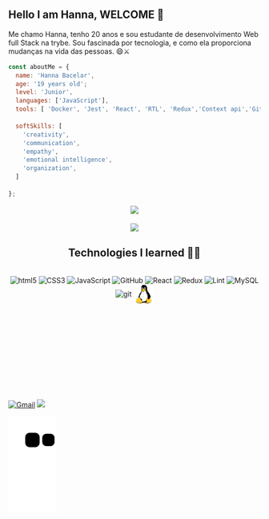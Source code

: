
## Hello I am Hanna, WELCOME 👋 
 Me chamo Hanna, tenho 20 anos e sou estudante de desenvolvimento Web full Stack na trybe. Sou fascinada por  tecnologia, e como ela proporciona mudanças na vida das pessoas. 😄⚔️


```JavaScript
const aboutMe = {
  name: 'Hanna Bacelar',
  age: '19 years old';
  level: 'Junior',
  languages: ['JavaScript'],
  tools: [ 'Docker', 'Jest', 'React', 'RTL', 'Redux','Context api','Git', 'HTML 5', 'CSS 3',],
  
  softSkills: [
    'creativity',
    'communication',
    'empathy',
    'emotional intelligence',
    'organization',
  ]
  
};
```
<div align="center">
<a href="https://github.com/anuraghazra/github-readme-stats">
  <img align="center" width="500px" src="https://github-readme-stats.vercel.app/api?username=HannaBacelar&count_private=true&show_icons=true&theme=material-palenight" />
</a>
</br>
</br>
<a href="https://github.com/anuraghazra/github-readme-stats">
  <img align="center" width="500px" src="https://github-readme-stats.vercel.app/api/top-langs/?username=HannaBacelar&layout=compact&theme=material-palenight" />
</a>


  
## Technologies I learned 👨‍💻
<div style="display: inline-block"><br/>
<img alt="html5"src="https://img.shields.io/badge/HTML5-E34F26?style=for-the-badge&logo=html5&logoColor=white">
<img alt="CSS3"src="https://img.shields.io/badge/CSS3-1572B6?style=for-the-badge&logo=css3&logoColor=white">
<img alt="JavaScript"src="https://img.shields.io/badge/JavaScript-F7DF1E?style=for-the-badge&logo=javascript&logoColor=black">
<img alt="GitHub"src="https://img.shields.io/badge/GitHub-100000?style=for-the-badge&logo=github&logoColor=white">
<img alt="React"src="https://img.shields.io/badge/React-20232A?style=for-the-badge&logo=react&logoColor=61DAFB">
<img alt="Redux"src="https://img.shields.io/badge/Redux-593D88?style=for-the-badge&logo=redux&logoColor=white">
 <img alt="Lint"src="https://img.shields.io/badge/stylelint-000?style=for-the-badge&logo=stylelint&logoColor=white">
<img alt="MySQL"src="https://img.shields.io/badge/MySQL-00000F?style=for-the-badge&logo=mysql&logoColor=white">
  <img alt="git"src="https://img.shields.io/badge/GIT-E44C30?style=for-the-badge&logo=git&logoColor=white">
<img align="center" alt="linux" height="40" width="40" src="https://raw.githubusercontent.com/devicons/devicon/master/icons/linux/linux-original.svg">
    <img align="right" alt="" height="200" style="border-radius:50px;" src="https://o.remove.bg/downloa![Uploading Captura_de_tela_de_2022-05-18_22-52-53-removebg-preview (3).png…]()
ds/67980693-e171-43f1-87c8-fa88c92154a0/Captura_de_tela_de_2022-05-18_22-52-53-removebg-preview.png">
</div><br/>




</div>
  
  ##
 
<div> 
   <a href="mailto:haninhakalilla@gmail.com" target="_blank"><img src="https://img.shields.io/badge/Gmail-D14836?style=for-the-badge&logo=gmail&logoColor=white" alt="Gmail"></a>
  <a href="https://www.linkedin.com/in/hannabacelar/" target="_blank"><img src="https://img.shields.io/badge/-LinkedIn-%230077B5?style=for-the-badge&logo=linkedin&logoColor=white" target="_blank"></a> 
 
  ![Snake animation](https://github.com/rafaballerini/rafaballerini/blob/output/github-contribution-grid-snake.svg)
 
</div>
